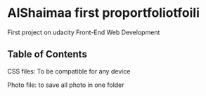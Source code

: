# AlShaimaa first proportfoliotfoili

First project on udacity Front-End Web Development

## Table of Contents

CSS files:
To be compatible for any device

Photo file:
to save all photo in one folder